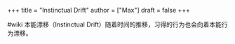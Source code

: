 +++
title = "Instinctual Drift"
author = ["Max"]
draft = false
+++

\#wiki
本能漂移（Instinctual Drift）随着时间的推移，习得的行为也会向着本能行为漂移。
